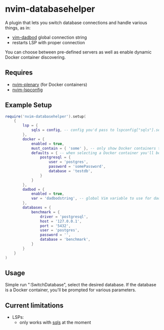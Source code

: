 # nvim-databasehelper

A plugin that lets you switch database connections and handle various things, as in:

-   [vim-dadbod](https://github.com/tpope/vim-dadbod) global connection string
-   restarts LSP with proper connection

You can choose between pre-defined servers as well as enable dynamic Docker container discovering.

## Requires

-   [nvim-plenary](https://github.com/nvim-lua/plenary.nvim) (for Docker containers)
-   [nvim-lspconfig](https://github.com/neovim/nvim-lspconfig)

## Example Setup

```lua
require('nvim-databasehelper').setup(
    {
        lsp = {
            sqls = config, -- config you'd pass to lspconfig["sqls"].setup()
        },
        docker = {
            enabled = true,
            must_contain = { 'some' }, -- only show Docker containers that contain one of the given strings
            defaults = { -- when selecting a Docker container you'll be prompted for various parameters, you can define default values here
                postgresql = {
                    user = 'postgres',
                    password = 'somePassword',
                    database = 'testdb',
                }
            }
        },
        dadbod = {
            enabled = true,
            var = 'dadbodstring', -- global Vim variable to use for dadbod ":DB g:<thisvariable> ..."
        },
        databases = {
            benchmark = {
                driver = 'postgresql',
                host = '127.0.0.1',
                port = '5432',
                user = 'postgres',
                password = '',
                database = 'benchmark',
            }
        }
    }
)
```

## Usage

Simple run ":SwitchDatabase", select the desired database.
If the database is a Docker container, you'll be prompted for various parameters.

## Current limitations

-   LSPs:
    -   only works with [sqls](https://github.com/lighttiger2505/sqls) at the moment
